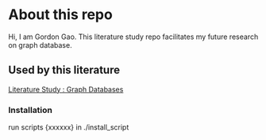 # About this repo
Hi, I am Gordon Gao. This literature study repo facilitates my future research on graph database.
## Used by this literature
[Literature Study : Graph Databases](https://www.overleaf.com/read/cbzynyfnphpt#7134c1)

### Installation

run scripts {xxxxxx} in ./install_script 